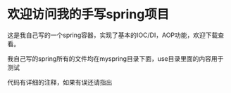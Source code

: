 # 欢迎访问我的手写spring项目
这是我自己写的一个spring容器，实现了基本的IOC/DI，AOP功能，欢迎下载查看。

我自己写的spring所有的文件均在myspring目录下面，use目录里面的内容用于测试

代码有详细的注释，如果有误还请指出
